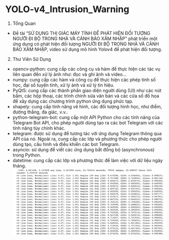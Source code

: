 # YOLO-v4_Intrusion_Warning
1. Tổng Quan
- Đề tài “SỬ DỤNG THỊ GIÁC MÁY TÍNH ĐỂ PHÁT HIỆN ĐỐI TƯỢNG NGƯỜI ĐI BỘ TRONG NHÀ VÀ CẢNH BÁO XÂM NHẬP” phát triển một ứng dụng có phát hiện đối tượng NGƯỜI ĐI BỘ TRONG NHÀ VÀ CẢNH BÁO XÂM NHẬP, video sử dụng mô hình Yolov4 để phát hiện đối tượng. 
2. Thư Viên Sử Dụng
- opencv-python: cung cấp các công cụ và hàm để thực hiện các tác vụ liên quan đến xử lý ảnh như: đọc và ghi ảnh và video…
- numpy: cung cấp các hàm và công cụ để thực hiện các phép tính số học, đại số tuyến tính, xử lý ảnh và xử lý tín hiệu.
- PyQt5: cung cấp các thành phần giao diện người dùng (UI) như các nút bấm, các hộp thoại, các trình chỉnh sửa văn bản và các cửa sổ đồ họa để xây dựng các chương trình python ứng dụng phức tạp.
- shapely: cung cấp tính năng vẽ hình, các đối tượng hình học, như điểm, đường thẳng, đa giác, v.v..
- python-telegram-bot: cung cấp một API Python cho các tính năng của Telegram Bot API, cho phép người dùng tạo ra các bot Telegram với các tính năng tùy chỉnh khác.
- telegram: được sử dụng để tương tác với ứng dụng Telegram thông qua API của nó. Ngoài ra, cung cấp các lớp và phương thức cho phép người dùng tạo, cấu hình và điều khiển các bot Telegram.
- asyncio: sử dụng để viết các ứng dụng bất đồng bộ (asynchronous) trong Python.
- datetime: cung cấp các lớp và phương thức để làm việc với dữ liệu ngày tháng.
![Alt text](image.png)